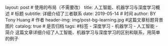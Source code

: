 layout:     post                    # 使用的布局（不需要改）
title:      人工智能、机器学习与深度学习概述               # 标题 
subtitle:   详细介绍了三者联系
date:       2019-05-14              # 时间
author:     BY Tony Huang                     # 作者
header-img: img/post-bg-learning.jpg    #这篇文章标题背景图片
catalog: true                       # 是否归档
tags:                               #标签
    - 深度学习
    - 机器学习
    - 人工智能
    - 简介
这篇文章详细介绍了人工智能、机器学习与深度学习的区别和联系，用简单的例子
